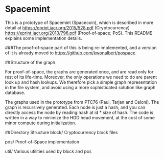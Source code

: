 # Spacemint

This is a prototype of Spacemint (Spacecoin), which is described in
more detail at
https://eprint.iacr.org/2015/528.pdf (Cryptocurrency)
https://eprint.iacr.org/2013/796.pdf (Proof-of-space; PoS).
This README explains some implementation details.

###The proof-of-space part of this is being re-implemented,
and a version of it is already moved to https://github.com/kwonalbert/pospace.

##Structure of the graph

For proof-of-space, the graphs are generated once, and are read only
for rest of its life-time. Moreover, the only operations we need to do
are parent look up and hash lookups. We therefore pick a simple graph
representation in the file system, and avoid using a more
sophisticated solution like graph database.

The graphs used in the prototype from PTC76 (Paul, Tarjan and Celoni).
The graph is recursively generated. Each node is just a hash, and you
can directly access the node by reading hash at id * size of hash.
The code is written in a way to minimize the HDD head movement, at the
cost of some minor compute during initialization.

##Directory Structure
block/          Cryptocurrency block files

pos/            Proof-of-Space implementation

util/           Various utilities used by block and pos